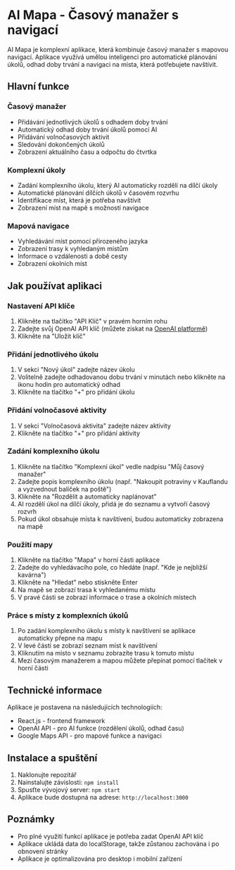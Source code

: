 # AI Mapa - Časový manažer s navigací

AI Mapa je komplexní aplikace, která kombinuje časový manažer s mapovou navigací. Aplikace využívá umělou inteligenci pro automatické plánování úkolů, odhad doby trvání a navigaci na místa, která potřebujete navštívit.

## Hlavní funkce

### Časový manažer
- Přidávání jednotlivých úkolů s odhadem doby trvání
- Automatický odhad doby trvání úkolů pomocí AI
- Přidávání volnočasových aktivit
- Sledování dokončených úkolů
- Zobrazení aktuálního času a odpočtu do čtvrtka

### Komplexní úkoly
- Zadání komplexního úkolu, který AI automaticky rozdělí na dílčí úkoly
- Automatické plánování dílčích úkolů v časovém rozvrhu
- Identifikace míst, která je potřeba navštívit
- Zobrazení míst na mapě s možností navigace

### Mapová navigace
- Vyhledávání míst pomocí přirozeného jazyka
- Zobrazení trasy k vyhledaným místům
- Informace o vzdálenosti a době cesty
- Zobrazení okolních míst

## Jak používat aplikaci

### Nastavení API klíče
1. Klikněte na tlačítko "API Klíč" v pravém horním rohu
2. Zadejte svůj OpenAI API klíč (můžete získat na [OpenAI platformě](https://platform.openai.com/api-keys))
3. Klikněte na "Uložit klíč"

### Přidání jednotlivého úkolu
1. V sekci "Nový úkol" zadejte název úkolu
2. Volitelně zadejte odhadovanou dobu trvání v minutách nebo klikněte na ikonu hodin pro automatický odhad
3. Klikněte na tlačítko "+" pro přidání úkolu

### Přidání volnočasové aktivity
1. V sekci "Volnočasová aktivita" zadejte název aktivity
2. Klikněte na tlačítko "+" pro přidání aktivity

### Zadání komplexního úkolu
1. Klikněte na tlačítko "Komplexní úkol" vedle nadpisu "Můj časový manažer"
2. Zadejte popis komplexního úkolu (např. "Nakoupit potraviny v Kauflandu a vyzvednout balíček na poště")
3. Klikněte na "Rozdělit a automaticky naplánovat"
4. AI rozdělí úkol na dílčí úkoly, přidá je do seznamu a vytvoří časový rozvrh
5. Pokud úkol obsahuje místa k navštívení, budou automaticky zobrazena na mapě

### Použití mapy
1. Klikněte na tlačítko "Mapa" v horní části aplikace
2. Zadejte do vyhledávacího pole, co hledáte (např. "Kde je nejbližší kavárna")
3. Klikněte na "Hledat" nebo stiskněte Enter
4. Na mapě se zobrazí trasa k vyhledanému místu
5. V pravé části se zobrazí informace o trase a okolních místech

### Práce s místy z komplexních úkolů
1. Po zadání komplexního úkolu s místy k navštívení se aplikace automaticky přepne na mapu
2. V levé části se zobrazí seznam míst k navštívení
3. Kliknutím na místo v seznamu zobrazíte trasu k tomuto místu
4. Mezi časovým manažerem a mapou můžete přepínat pomocí tlačítek v horní části

## Technické informace

Aplikace je postavena na následujících technologiích:
- React.js - frontend framework
- OpenAI API - pro AI funkce (rozdělení úkolů, odhad času)
- Google Maps API - pro mapové funkce a navigaci

## Instalace a spuštění

1. Naklonujte repozitář
2. Nainstalujte závislosti: `npm install`
3. Spusťte vývojový server: `npm start`
4. Aplikace bude dostupná na adrese: `http://localhost:3000`

## Poznámky

- Pro plné využití funkcí aplikace je potřeba zadat OpenAI API klíč
- Aplikace ukládá data do localStorage, takže zůstanou zachována i po obnovení stránky
- Aplikace je optimalizována pro desktop i mobilní zařízení
